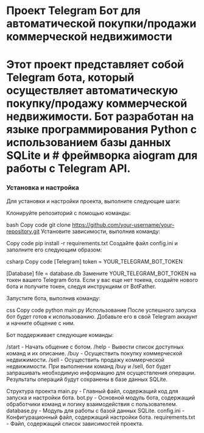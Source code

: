 # Проект Telegram Бот для автоматической покупки/продажи коммерческой недвижимости
# Этот проект представляет собой Telegram бота, который осуществляет автоматическую покупку/продажу коммерческой недвижимости. Бот разработан на языке программирования Python с использованием базы данных SQLite и # фреймворка aiogram для работы с Telegram API.

### Установка и настройка
Для установки и настройки проекта, выполните следующие шаги:

Клонируйте репозиторий с помощью команды:

bash
Copy code
git clone https://github.com/your-username/your-repository.git
Установите зависимости, выполнив команду:

Copy code
pip install -r requirements.txt
Создайте файл config.ini и заполните его следующим образом:

csharp
Copy code
[Telegram]
token = YOUR_TELEGRAM_BOT_TOKEN

[Database]
file = database.db
Замените YOUR_TELEGRAM_BOT_TOKEN на токен вашего Telegram бота. Если у вас еще нет токена, создайте нового бота и получите токен, следуя инструкциям от BotFather.

Запустите бота, выполнив команду:

css
Copy code
python main.py
Использование
После успешного запуска бот будет готов к использованию. Добавьте его в свой Telegram аккаунт и начните общение с ним.

Бот поддерживает следующие команды:

/start - Начать общение с ботом.
/help - Вывести список доступных команд и их описание.
/buy - Осуществить покупку коммерческой недвижимости.
/sell - Осуществить продажу коммерческой недвижимости.
При выполнении команд /buy и /sell, бот будет запрашивать необходимую информацию для осуществления операции. Результаты операций будут сохранены в базе данных SQLite.

Структура проекта
main.py - Главный файл, содержащий код для запуска и настройки бота.
bot.py - Основной модуль бота, содержащий обработчики команд и логику взаимодействия с пользователем.
database.py - Модуль для работы с базой данных SQLite.
config.ini - Конфигурационный файл, содержащий настройки бота.
requirements.txt - Файл, содержащий список зависимостей проекта.
